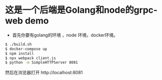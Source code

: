 # 这是一个后端是Golang和node的grpc-web demo

* 首先你要有golang的环境 ，node 环境，docker环境。

```bash
$ ./build.sh
$ docker-compose up
$ npm install 
$ npx webpack client.js
$ python -m SimpleHTTPServer 8081
```
然后在浏览器打开 http://localhost:8081

